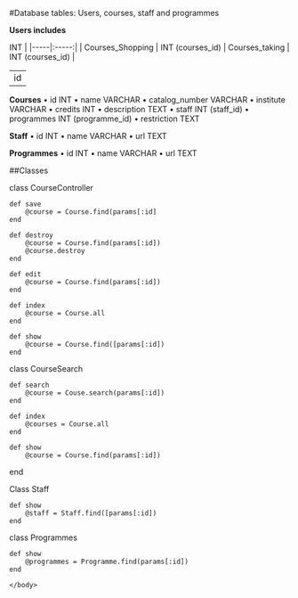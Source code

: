 <!DOCTYPE html>

<html>
<head></head>
<body>

#Database tables: Users, courses, staff and programmes

**Users includes**

<table>
<td> id </td> 	INT |
|-----|:-----:|
| Courses_Shopping	|	INT (courses_id) |
Courses_taking	 |	INT (courses_id) |

</table>

**Courses**
	•	id			INT
	•	name	 		VARCHAR
	•	catalog_number	VARCHAR
	•	institute		VARCHAR
	•	credits			INT
	•	description		TEXT
	•	staff			INT (staff_id)
	•	programmes		INT (programme_id)
	•	restriction		TEXT

**Staff**
	•	id		INT
	•	name VARCHAR
	•	url		TEXT

**Programmes**
	•	id		INT
	•	name 	VARCHAR
	•	url		TEXT


##Classes

class CourseController

	def save
		@course = Course.find(params[:id]
	end
	
	def destroy 
		@course = Course.find(params[:id])
		@course.destroy
	end
	
	def edit
		@course = Course.find(params[:id])
	end
	
	def index
		@course = Course.all
	end
	
	def show
		@course = Course.find([params[:id])	
	end

class CourseSearch

	def search
		@course = Couse.search(params[:id])
	end
	
	def index
		@courses = Course.all
	end
	
	def show
		@course = Course.find(params[:id])
  end
  
Class Staff

	def show
		@staff = Staff.find([params[:id])	
	end

class Programmes 

	def show
		@programmes = Programme.find(params[:id])
	end

	</body>
</html>
